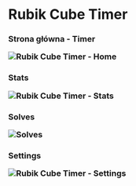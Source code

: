 # Rubik Cube Timer
<h3>Strona główna - Timer

![Rubik Cube Timer - Home](https://github.com/user-attachments/assets/3c118e13-53d7-444e-8aa4-f51d2486ff69)

<h3>Stats

![Rubik Cube Timer - Stats](https://github.com/user-attachments/assets/06650a61-aa1c-4fb1-9d28-13e4f706e29a)

<h3>Solves

![Solves](https://github.com/user-attachments/assets/91b3d8f6-bcd0-4838-940d-082ad5352537)

<h3>Settings

![Rubik Cube Timer - Settings](https://github.com/user-attachments/assets/f4a47a6b-e2e3-455d-8424-25a4ef8fa438)
